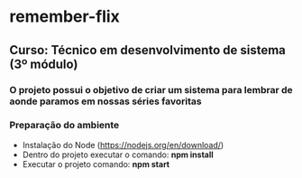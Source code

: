 # remember-flix

## Curso: Técnico em desenvolvimento de sistema (3º módulo)
### O projeto possui o objetivo de criar um sistema para lembrar de aonde paramos em nossas séries favoritas  

### Preparação do ambiente
- Instalação do Node (https://nodejs.org/en/download/)
- Dentro do projeto executar o comando: **npm install**
- Executar o projeto comando: **npm start**

